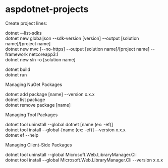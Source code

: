 # aspdotnet-projects

Create project lines:

dotnet --list-sdks  
dotnet new globaljson --sdk-version [version] --output [solution name]/[project name]  
dotnet new mvc [--no-https] --output [solution name]/[project name] --framework netcoreapp3.1  
dotnet new sln -o [solution name]

dotnet build  
dotnet run

Managing NuGet Packages

dotnet add package [name] --version x.x.x  
dotnet list package  
dotnet remove package [name]

Managing Tool Packages

dotnet tool uninstall --global dotnet [name (ex: -ef)]  
dotnet tool install --global-[name (ex: -ef)] --version x.x.x  
dotnet ef --help

Managing Client-Side Packages

dotnet tool uninstall --global Microsoft.Web.LibraryManager.Cli  
dotnet tool install --global Microsoft.Web.LibraryManager.Cli --version x.x.x  

